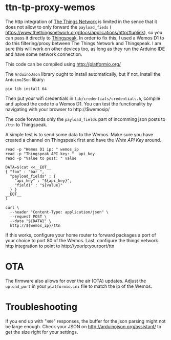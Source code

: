 # ttn-tp-proxy-wemos

The http integration of [The Things Network](https://thethingsnetwork.com/) is limited in the sence that it does not allow to only forward the `payload_fieds` (  https://www.thethingsnetwork.org/docs/applications/http/#uplink), so you can pass it directly to [Thingspeak](https://thingspeak.com/). In order to fix this, I used a Wemos D1 to do this filtering/proxy between The Things Network and Thingspeak. I am sure this will work on other devices too, as long as they run the Arduino IDE and have some network connection.

This code can be compiled using http://platformio.org/

The `ArduinoJson` library ought to install automatically, but if not, install the `ArduinoJSon` libary:

```
pio lib install 64
```

Then put your wifi credentials in `lib/credentials/credentials.h`, compile and upload the code to a Wemos D1. You can test the functionality by navigating with your browser to http://$wemosip/

The code forwards only the `payload_fields` part of incomming json posts to `/ttn` to Thingspeak.

A simple test is to send some data to the Wemos. Make sure you have created a channel on Thingspeak first and have the *Write API Key* around.

```
read -p "Wemos D1 ip: " wemos_ip
read -p "Thingspeak API key: "  api_key
read -p "Value to post: " value

DATA=$(cat <<__EOT__
{ "foo" : "bar ",
  "payload_fields" : {
    "api_key" : "${api_key}",
    "field1" : "${value}"
  } }
__EOT__
)

curl \
  --header "Content-Type: application/json" \
  --request POST \
  --data "${DATA}" \
  http://${wemos_ip}/ttn

```

If this works, configure your home router to forward packages a port of your choice to port 80 of the Wemos. Last, configure the things network http integration to point to http://$yourip:$yourport/ttn

# OTA

The firmware also allows for over the air (OTA) updates. Adjust the `upload_port` in your `platformio.ini` file to match the ip of the Wemos.

# Troubleshooting

If you end up with "`400`" responses, the buffer for the json parsing might not be large enough. Check your JSON on http://arduinojson.org/assistant/ to get the size right for your settings.
